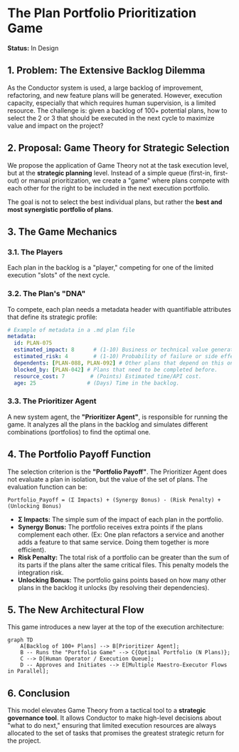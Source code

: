 # The Plan Portfolio Prioritization Game

**Status:** In Design

## 1. Problem: The Extensive Backlog Dilemma

As the Conductor system is used, a large backlog of improvement, refactoring, and new feature plans will be generated. However, execution capacity, especially that which requires human supervision, is a limited resource. The challenge is: given a backlog of 100+ potential plans, how to select the 2 or 3 that should be executed in the next cycle to maximize value and impact on the project?

## 2. Proposal: Game Theory for Strategic Selection

We propose the application of Game Theory not at the task execution level, but at the **strategic planning** level. Instead of a simple queue (first-in, first-out) or manual prioritization, we create a "game" where plans compete with each other for the right to be included in the next execution portfolio.

The goal is not to select the best individual plans, but rather the **best and most synergistic portfolio of plans**.

## 3. The Game Mechanics

### 3.1. The Players

Each plan in the backlog is a "player," competing for one of the limited execution "slots" of the next cycle.

### 3.2. The Plan's "DNA"

To compete, each plan needs a metadata header with quantifiable attributes that define its strategic profile:

```yaml
# Example of metadata in a .md plan file
metadata:
  id: PLAN-075
  estimated_impact: 8      # (1-10) Business or technical value generated.
  estimated_risk: 4        # (1-10) Probability of failure or side effects.
  dependents: [PLAN-088, PLAN-092] # Other plans that depend on this one.
  blocked_by: [PLAN-042] # Plans that need to be completed before.
  resource_cost: 7        # (Points) Estimated time/API cost.
  age: 25                # (Days) Time in the backlog.
```

### 3.3. The Prioritizer Agent

A new system agent, the **"Prioritizer Agent"**, is responsible for running the game. It analyzes all the plans in the backlog and simulates different combinations (portfolios) to find the optimal one.

## 4. The Portfolio Payoff Function

The selection criterion is the **"Portfolio Payoff"**. The Prioritizer Agent does not evaluate a plan in isolation, but the value of the set of plans. The evaluation function can be:

`Portfolio_Payoff = (Σ Impacts) + (Synergy Bonus) - (Risk Penalty) + (Unlocking Bonus)`

*   **Σ Impacts:** The simple sum of the impact of each plan in the portfolio.
*   **Synergy Bonus:** The portfolio receives extra points if the plans complement each other. (Ex: One plan refactors a service and another adds a feature to that same service. Doing them together is more efficient).
*   **Risk Penalty:** The total risk of a portfolio can be greater than the sum of its parts if the plans alter the same critical files. This penalty models the integration risk.
*   **Unlocking Bonus:** The portfolio gains points based on how many other plans in the backlog it unlocks (by resolving their dependencies).

## 5. The New Architectural Flow

This game introduces a new layer at the top of the execution architecture:

```mermaid
graph TD
    A[Backlog of 100+ Plans] --> B[Prioritizer Agent];
    B -- Runs the "Portfolio Game" --> C{Optimal Portfolio (N Plans)};
    C --> D[Human Operator / Execution Queue];
    D -- Approves and Initiates --> E[Multiple Maestro-Executor Flows in Parallel];
```

## 6. Conclusion

This model elevates Game Theory from a tactical tool to a **strategic governance tool**. It allows Conductor to make high-level decisions about "what to do next," ensuring that limited execution resources are always allocated to the set of tasks that promises the greatest strategic return for the project.